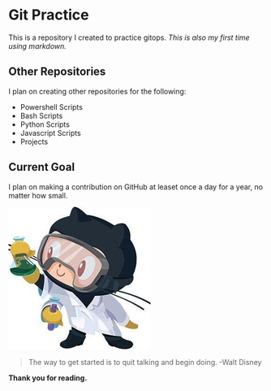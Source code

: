 # Git Practice

This is a repository I created to practice gitops. *This is also my first time using markdown.*

## Other Repositories

I plan on creating other repositories for the following:

- Powershell Scripts
- Bash Scripts
- Python Scripts
- Javascript Scripts
- Projects

## Current Goal

I plan on making a contribution on GitHub at leaset once a day for a year, no matter how small.

![My favorite Octocat](/assets/images/octocat.jpg)

> The way to get started
> is to quit talking
> and begin doing.
> -Walt Disney

**Thank you for reading.**

